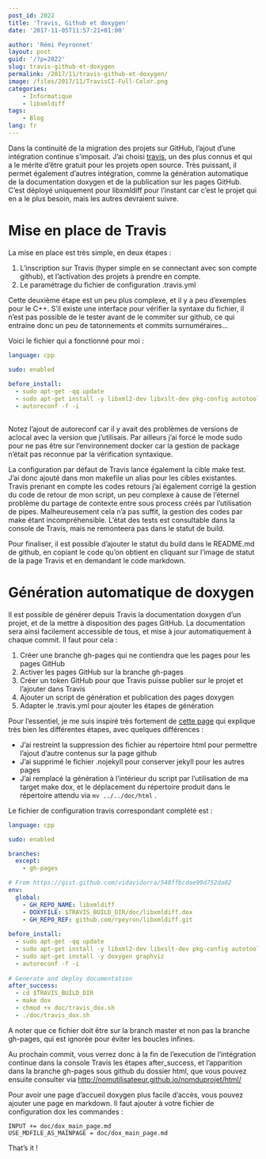 ```yaml
---
post_id: 2022
title: 'Travis, Github et doxygen'
date: '2017-11-05T11:57:21+01:00'

author: 'Rémi Peyronnet'
layout: post
guid: '/?p=2022'
slug: travis-github-et-doxygen
permalink: /2017/11/travis-github-et-doxygen/
image: /files/2017/11/TravisCI-Full-Color.png
categories:
    - Informatique
    - libxmldiff
tags:
    - Blog
lang: fr
---
```


Dans la continuité de la migration des projets sur GitHub, l’ajout d’une intégration continue s’imposait. J’ai choisi [travis](https://travis-ci.org/rpeyron/), un des plus connus et qui a le mérite d’être gratuit pour les projets open source. Très puissant, il permet également d’autres intégration, comme la génération automatique de la documentation doxygen et de la publication sur les pages GitHub. C’est déployé uniquement pour libxmldiff pour l’instant car c’est le projet qui en a le plus besoin, mais les autres devraient suivre.

# Mise en place de Travis

La mise en place est très simple, en deux étapes :

1. L’inscription sur Travis (hyper simple en se connectant avec son compte github), et l’activation des projets à prendre en compte.
2. Le paramétrage du fichier de configuration .travis.yml

Cette deuxième étape est un peu plus complexe, et il y a peu d’exemples pour le C++. S’il existe une interface pour vérifier la syntaxe du fichier, il n’est pas possible de le tester avant de le commiter sur github, ce qui entraine donc un peu de tatonnements et commits surnuméraires…

Voici le fichier qui a fonctionné pour moi :

```yaml
language: cpp

sudo: enabled
    
before_install:
  - sudo apt-get -qq update
  - sudo apt-get install -y libxml2-dev libxslt-dev pkg-config autotools-dev automake autoconf libtool valgrind
  - autoreconf -f -i
  

```

Notez l’ajout de autoreconf car il y avait des problèmes de versions de aclocal avec la version que j’utilisais. Par ailleurs j’ai forcé le mode sudo pour ne pas être sur l’environnement docker car la gestion de package n’était pas reconnue par la vérification syntaxique.

La configuration par défaut de Travis lance également la cible make test. J’ai donc ajouté dans mon makefile un alias pour les cibles existantes. Travis prenant en compte les codes retours j’ai également corrigé la gestion du code de retour de mon script, un peu complexe à cause de l’éternel problème du partage de contexte entre sous process créés par l’utilisation de pipes. Malheureusement cela n’a pas suffit, la gestion des codes par make étant incompréhensible. L’état des tests est consultable dans la console de Travis, mais ne remonteera pas dans le statut de build.

Pour finaliser, il est possible d’ajouter le statut du build dans le README.md de github, en copiant le code qu’on obtient en cliquant sur l’image de statut de la page Travis et en demandant le code markdown.

# Génération automatique de doxygen

Il est possible de générer depuis Travis la documentation doxygen d’un projet, et de la mettre à disposition des pages GitHub. La documentation sera ainsi facilement accessible de tous, et mise à jour automatiquement à chaque commit. Il faut pour cela :

1. Créer une branche gh-pages qui ne contiendra que les pages pour les pages GitHub
2. Activer les pages GitHub sur la branche gh-pages
3. Créer un token GitHub pour que Travis puisse publier sur le projet et l’ajouter dans Travis
4. Ajouter un script de génération et publication des pages doxygen
5. Adapter le .travis.yml pour ajouter les étapes de génération

Pour l’essentiel, je me suis inspiré très fortement de [cette page](https://gist.github.com/vidavidorra/548ffbcdae99d752da02) qui explique très bien les différentes étapes, avec quelques différences :

- J’ai restreint la suppression des fichier au répertoire html pour permettre l’ajout d’autre contenus sur la page github
- J’ai supprimé le fichier .nojekyll pour conserver jekyll pour les autres pages
- J’ai remplacé la génération à l’intérieur du script par l’utilisation de ma target make dox, et le déplacement du répertoire produit dans le répertoire attendu via `mv ../../doc/html` .

Le fichier de configuration travis correspondant complété est :

```yaml
language: cpp

sudo: enabled

branches:
  except:
    - gh-pages

# From https://gist.github.com/vidavidorra/548ffbcdae99d752da02
env:
  global:
    - GH_REPO_NAME: libxmldiff
    - DOXYFILE: $TRAVIS_BUILD_DIR/doc/libxmldiff.dox
    - GH_REPO_REF: github.com/rpeyron/libxmldiff.git
    
before_install:
  - sudo apt-get -qq update
  - sudo apt-get install -y libxml2-dev libxslt-dev pkg-config autotools-dev automake autoconf libtool valgrind
  - sudo apt-get install -y doxygen graphviz
  - autoreconf -f -i
  
# Generate and deploy documentation
after_success:
  - cd $TRAVIS_BUILD_DIR
  - make dox
  - chmod +x doc/travis_dox.sh
  - ./doc/travis_dox.sh
```

A noter que ce fichier doit être sur la branch master et non pas la branche gh-pages, qui est ignorée pour éviter les boucles infines.

Au prochain commit, vous verrez donc à la fin de l’execution de l’intégration continue dans la console Travis les étapes after\_success, et l’apparition dans la branche gh-pages sous github du dossier html, que vous pouvez ensuite consulter via http://nomutilisateeur.github.io/nomduprojet/html/

Pour avoir une page d’accueil doxygen plus facile d’accès, vous pouvez ajouter une page en markdown. Il faut ajouter à votre fichier de configuration dox les commandes :

```
INPUT += doc/dox_main_page.md
USE_MDFILE_AS_MAINPAGE = doc/dox_main_page.md
```

That’s it !